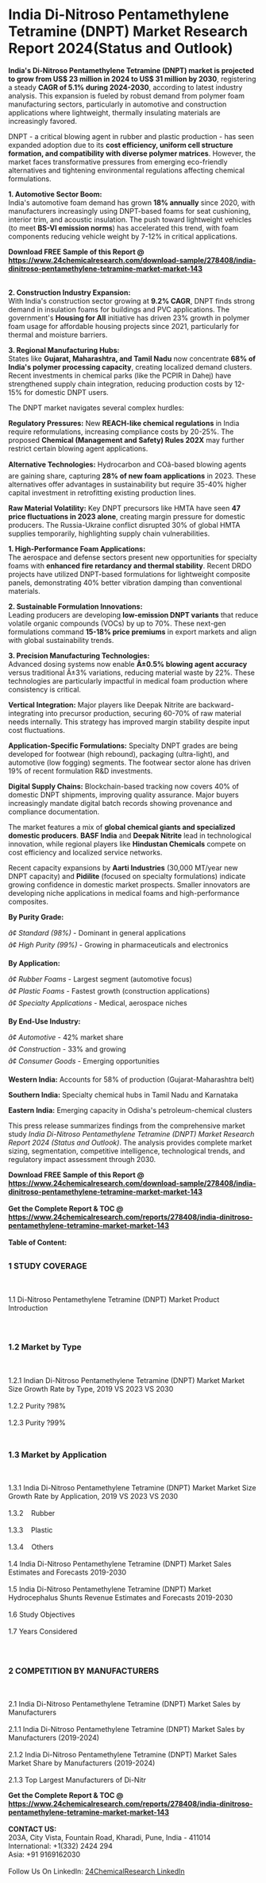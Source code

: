 <h1>India Di-Nitroso Pentamethylene Tetramine (DNPT) Market Research Report 2024(Status and Outlook)</h1><p><strong>India's Di-Nitroso Pentamethylene Tetramine (DNPT) market is projected to grow from US$ 23 million in 2024 to US$ 31 million by 2030</strong>, registering a steady <strong>CAGR of 5.1% during 2024-2030</strong>, according to latest industry analysis. This expansion is fueled by robust demand from polymer foam manufacturing sectors, particularly in automotive and construction applications where lightweight, thermally insulating materials are increasingly favored.</p><p>DNPT - a critical blowing agent in rubber and plastic production - has seen expanded adoption due to its <strong>cost efficiency, uniform cell structure formation, and compatibility with diverse polymer matrices</strong>. However, the market faces transformative pressures from emerging eco-friendly alternatives and tightening environmental regulations affecting chemical formulations.</p><p><strong>1. Automotive Sector Boom:</strong><br>
India's automotive foam demand has grown <strong>18% annually</strong> since 2020, with manufacturers increasingly using DNPT-based foams for seat cushioning, interior trim, and acoustic insulation. The push toward lightweight vehicles (to meet <strong>BS-VI emission norms</strong>) has accelerated this trend, with foam components reducing vehicle weight by 7-12% in critical applications.</p><div><b>Download FREE Sample of this Report @ 
            <a href="https://www.24chemicalresearch.com/download-sample/278408/india-dinitroso-pentamethylene-tetramine-market-market-143">
            https://www.24chemicalresearch.com/download-sample/278408/india-dinitroso-pentamethylene-tetramine-market-market-143</a></b></div><br><p><strong>2. Construction Industry Expansion:</strong><br>
With India's construction sector growing at <strong>9.2% CAGR</strong>, DNPT finds strong demand in insulation foams for buildings and PVC applications. The government's <strong>Housing for All</strong> initiative has driven 23% growth in polymer foam usage for affordable housing projects since 2021, particularly for thermal and moisture barriers.</p><p><strong>3. Regional Manufacturing Hubs:</strong><br>
States like <strong>Gujarat, Maharashtra, and Tamil Nadu</strong> now concentrate <strong>68% of India's polymer processing capacity</strong>, creating localized demand clusters. Recent investments in chemical parks (like the PCPIR in Dahej) have strengthened supply chain integration, reducing production costs by 12-15% for domestic DNPT users.</p><p>The DNPT market navigates several complex hurdles:</p><p><strong>Regulatory Pressures:</strong> New <strong>REACH-like chemical regulations</strong> in India require reformulations, increasing compliance costs by 20-25%. The proposed <strong>Chemical (Management and Safety) Rules 202X</strong> may further restrict certain blowing agent applications.</p><p><strong>Alternative Technologies:</strong> Hydrocarbon and COâ-based blowing agents are gaining share, capturing <strong>28% of new foam applications</strong> in 2023. These alternatives offer advantages in sustainability but require 35-40% higher capital investment in retrofitting existing production lines.</p><p><strong>Raw Material Volatility:</strong> Key DNPT precursors like HMTA have seen <strong>47 price fluctuations in 2023 alone</strong>, creating margin pressure for domestic producers. The Russia-Ukraine conflict disrupted 30% of global HMTA supplies temporarily, highlighting supply chain vulnerabilities.</p><p><strong>1. High-Performance Foam Applications:</strong><br>
The aerospace and defense sectors present new opportunities for specialty foams with <strong>enhanced fire retardancy and thermal stability</strong>. Recent DRDO projects have utilized DNPT-based formulations for lightweight composite panels, demonstrating 40% better vibration damping than conventional materials.</p><p><strong>2. Sustainable Formulation Innovations:</strong><br>
Leading producers are developing <strong>low-emission DNPT variants</strong> that reduce volatile organic compounds (VOCs) by up to 70%. These next-gen formulations command <strong>15-18% price premiums</strong> in export markets and align with global sustainability trends.</p><p><strong>3. Precision Manufacturing Technologies:</strong><br>
Advanced dosing systems now enable <strong>Â±0.5% blowing agent accuracy</strong> versus traditional Â±3% variations, reducing material waste by 22%. These technologies are particularly impactful in medical foam production where consistency is critical.</p><p><strong>Vertical Integration:</strong> Major players like Deepak Nitrite are backward-integrating into precursor production, securing 60-70% of raw material needs internally. This strategy has improved margin stability despite input cost fluctuations.</p><p><strong>Application-Specific Formulations:</strong> Specialty DNPT grades are being developed for footwear (high rebound), packaging (ultra-light), and automotive (low fogging) segments. The footwear sector alone has driven 19% of recent formulation R&amp;D investments.</p><p><strong>Digital Supply Chains:</strong> Blockchain-based tracking now covers 40% of domestic DNPT shipments, improving quality assurance. Major buyers increasingly mandate digital batch records showing provenance and compliance documentation.</p><p>The market features a mix of <strong>global chemical giants and specialized domestic producers</strong>. <strong>BASF India</strong> and <strong>Deepak Nitrite</strong> lead in technological innovation, while regional players like <strong>Hindustan Chemicals</strong> compete on cost efficiency and localized service networks.</p><p>Recent capacity expansions by <strong>Aarti Industries</strong> (30,000 MT/year new DNPT capacity) and <strong>Pidilite</strong> (focused on specialty formulations) indicate growing confidence in domestic market prospects. Smaller innovators are developing niche applications in medical foams and high-performance composites.</p><p><strong>By Purity Grade:</strong></p><p><em>â¢ Standard (98%)</em> - Dominant in general applications<br>
	<em>â¢ High Purity (99%)</em> - Growing in pharmaceuticals and electronics</p><p><strong>By Application:</strong></p><p><em>â¢ Rubber Foams</em> - Largest segment (automotive focus)<br>
	<em>â¢ Plastic Foams</em> - Fastest growth (construction applications)<br>
	<em>â¢ Specialty Applications</em> - Medical, aerospace niches</p><p><strong>By End-Use Industry:</strong></p><p><em>â¢ Automotive</em> - 42% market share<br>
	<em>â¢ Construction</em> - 33% and growing<br>
	<em>â¢ Consumer Goods</em> - Emerging opportunities</p><p><strong>Western India:</strong> Accounts for 58% of production (Gujarat-Maharashtra belt)</p><p><strong>Southern India:</strong> Specialty chemical hubs in Tamil Nadu and Karnataka</p><p><strong>Eastern India:</strong> Emerging capacity in Odisha's petroleum-chemical clusters</p><p>This press release summarizes findings from the comprehensive market study <em>India Di-Nitroso Pentamethylene Tetramine (DNPT) Market Research Report 2024 (Status and Outlook)</em>. The analysis provides complete market sizing, segmentation, competitive intelligence, technological trends, and regulatory impact assessment through 2030.</p><div><b>Download FREE Sample of this Report @ 
            <a href="https://www.24chemicalresearch.com/download-sample/278408/india-dinitroso-pentamethylene-tetramine-market-market-143">
            https://www.24chemicalresearch.com/download-sample/278408/india-dinitroso-pentamethylene-tetramine-market-market-143</a></b></div><br><div><b>Get the Complete Report & TOC @ 
            <a href="https://www.24chemicalresearch.com/reports/278408/india-dinitroso-pentamethylene-tetramine-market-market-143">
            https://www.24chemicalresearch.com/reports/278408/india-dinitroso-pentamethylene-tetramine-market-market-143</a></b></div><br>
            <b>Table of Content:</b><p><h2><span style="font-size:16px"><strong>1 STUDY COVERAGE</strong></span></h2><br />
<p>1.1 Di-Nitroso Pentamethylene Tetramine (DNPT) Market Product Introduction</p><br />
<h2><span style="font-size:16px"><strong>1.2 Market by Type</strong></span></h2><br />
<p>1.2.1 Indian Di-Nitroso Pentamethylene Tetramine (DNPT) Market Market Size Growth Rate by Type, 2019 VS 2023 VS 2030<br /><br />
1.2.2 Purity ?98%&nbsp;&nbsp; &nbsp;<br /><br />
1.2.3 Purity ?99%<br /><br />
<h2><span style="font-size:16px"><strong>1.3 Market by Application</strong></span></h2><br />
<p>1.3.1 India Di-Nitroso Pentamethylene Tetramine (DNPT) Market Market Size Growth Rate by Application, 2019 VS 2023 VS 2030<br /><br />
1.3.2&nbsp;&nbsp; &nbsp;Rubber<br /><br />
1.3.3&nbsp;&nbsp; &nbsp;Plastic<br /><br />
1.3.4&nbsp;&nbsp; &nbsp;Others<br /><br />
1.4 India Di-Nitroso Pentamethylene Tetramine (DNPT) Market Sales Estimates and Forecasts 2019-2030<br /><br />
1.5 India Di-Nitroso Pentamethylene Tetramine (DNPT) Market Hydrocephalus Shunts Revenue Estimates and Forecasts 2019-2030<br /><br />
1.6 Study Objectives<br /><br />
1.7 Years Considered</p><br />
<h2><span style="font-size:16px"><strong>2 COMPETITION BY MANUFACTURERS</strong></span></h2><br />
<p>2.1 India Di-Nitroso Pentamethylene Tetramine (DNPT) Market Sales by Manufacturers<br /><br />
2.1.1 India Di-Nitroso Pentamethylene Tetramine (DNPT) Market Sales by Manufacturers (2019-2024)<br /><br />
2.1.2 India Di-Nitroso Pentamethylene Tetramine (DNPT) Market Sales Market Share by Manufacturers (2019-2024)<br /><br />
2.1.3 Top Largest Manufacturers of Di-Nitr</p><div><b>Get the Complete Report & TOC @ 
            <a href="https://www.24chemicalresearch.com/reports/278408/india-dinitroso-pentamethylene-tetramine-market-market-143">
            https://www.24chemicalresearch.com/reports/278408/india-dinitroso-pentamethylene-tetramine-market-market-143</a></b></div><br><b>CONTACT US:</b><br>
            203A, City Vista, Fountain Road, Kharadi, Pune, India - 411014<br>
            International: +1(332) 2424 294<br>
            Asia: +91 9169162030 <br><br>
            Follow Us On LinkedIn: <a href="https://www.linkedin.com/company/24chemicalresearch/">24ChemicalResearch LinkedIn</a>